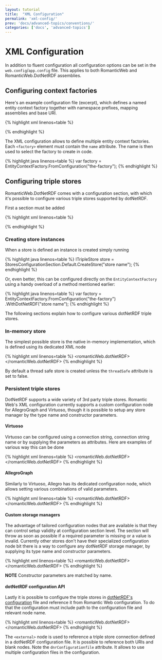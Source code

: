 ```yaml
---
layout: tutorial
title:  "XML Configuration"
permalink: 'xml-config/'
prev: 'docs/advanced-topics/conventions/'
categories: ['docs', 'advanced-topics']
---
```


# XML Configuration

In addition to fluent configuration all configuration options can be set in the `web.config`/`app.config` file. This
applies to both RomanticWeb and RomanticWeb.DotNetRDF assemblies.

## Configuring context factories

Here's an example configuration file (excerpt), which defines a named entity context factory together with namespace
prefixes, mapping assemblies and base URI.

{% highlight xml linenos=table %}
<configSections>
  <section name="romanticWeb"
           type="RomanticWeb.Configuration.ConfigurationSectionHandler, RomanticWeb"/>
</configSections>

<romanticWeb>
  <factories>
    <factory name="the-factory" metaGraphUri="http://meta.romanticweb.com">
      <mappingAssemblies>
        <add assembly="Magi.Balthazar.Contracts"/>
        <add assembly="Magi.Web"/>
      </mappingAssemblies>
      <ontologies>
        <add prefix="lemon" uri="http://www.monnet-project.eu/lemon#" />
        <add prefix="frad" uri="http://iflastandards.info/ns/fr/frad/" />
      </ontologies>
      <baseUris default="http://www.romanticweb.com/"/>
    </factory>
  </factories>
</romanticWeb>
{% endhighlight %}

The XML configuration allows to define multiple entity context factories. Each `<factory>` element must contain the
`name` attribute. The name is then used to select the factory to create in code.

{% highlight java linenos=table %}
var factory = EntityContextFactory.FromConfiguration("the-factory");
{% endhighlight %}

## Configuring triple stores

RomanticWeb.DotNetRDF comes with a configuration section, with which it's possible to configure various triple stores
supported by dotNetRDF.

First a section must be added

{% highlight xml linenos=table %}
<section name="romanticWeb.dotNetRDF"
         type="RomanticWeb.DotNetRDF.Configuration.StoresConfigurationSection,
               RomanticWeb.DotNetRDF"/>
{% endhighlight %}

### Creating store instances

When a store is defined an instance is created simply running

{% highlight java linenos=table %}
ITripleStore store = StoresConfigurationSection.Default.CreateStore("store name");
{% endhighlight %}

Or, even better, this can be configured directly on the `EntityContextFactory` using a handy overload of a method
mentioned earlier:

{% highlight java linenos=table %}
var factory = EntityContextFactory.FromConfiguration("the-factory")
                                  .WithDotNetRDF("store name");
{% endhighlight %}

The following sections explain how to configure various dotNetRDF triple stores.

### In-memory store

The simplest possible store is the native in-memory implementation, which is defined using its dedicated XML node

{% highlight xml linenos=table %}
<romanticWeb.dotNetRDF>
  <stores>
    <inMemory name="memory" threadSafe="false" />
    <inMemory name="threadsafe" />
  </stores>
</romanticWeb.dotNetRDF>
{% endhighlight %}

By default a thread safe store is created unless the `threadSafe` attribute is set to false.

### Persistent triple stores

DotNetRDF supports a wide variety of 3rd party triple stores. Romantic Web's XML configuration currently supports a
custom configuration node for AllegroGraph and Virtuoso, though it is possible to setup any store manager by the type
name and constructor parameters.

#### Virtuoso

Virtuoso can be configured using a connection string, connection string name or by supplying the parameters as
attributes. Here are examples of various way this can be done

{% highlight xml linenos=table %}
<romanticWeb.dotNetRDF>
  <stores>
    <persistent name="virtuoso-connectionString">
      <virtuosoManager connectionString="Server=server1:port1;UserId=dba;Password=dba;" />
    </persistent>
    <persistent name="virtuoso-connectionStringName">
      <virtuosoManager connectionStringName="virtuoso" />
    </persistent>
    <persistent name="virtuoso-default-server">
      <virtuosoManager db="database-name" user="some test" password="pass word" />
    </persistent>
    <persistent name="virtuoso-default-server-timeout">
      <virtuosoManager db="database-name" user="some test" password="pass word"
                       timeout="1000" />
    </persistent>
    <persistent name="virtuoso-server">
      <virtuosoManager server="virtuoso-host" port="5000" db="database-name"
                       user="some test" password="pass word" />
    </persistent>
    <persistent name="virtuoso-server-timeout">
      <virtuosoManager server="virtuoso-host" port="5000" db="database-name"
                       user="some test" password="pass word" timeout="1000" />
    </persistent>
  </stores>
</romanticWeb.dotNetRDF>
{% endhighlight %}

#### AllegroGraph

Similarly to Virtuoso, Allegro has its dedicated configuration node, which allows setting various combinations of
valid parameters.

{% highlight xml linenos=table %}
<romanticWeb.dotNetRDF>
  <stores>
    <persistent name="allegro-baseUri-storeID">
      <allegroGraphConnector baseUri="http://some/uri" storeID="store1234" />
    </persistent>
    <persistent name="allegro-baseUri-catalogID-storeID">
      <allegroGraphConnector baseUri="http://some/uri" storeID="store1234"
                             catalogID="catalog09876" />
    </persistent>
    <persistent name="allegro-baseUri-storeID-user">
      <allegroGraphConnector baseUri="http://some/uri" storeID="store1234"
                             username="user" password="password" />
    </persistent>
    <persistent name="allegro-baseUri-catalogID-storeID-user">
      <allegroGraphConnector baseUri="http://some/uri" storeID="store1234"
                             catalogID="catalog09876" username="user" password="password" />
    </persistent>
  </stores>
</romanticWeb.dotNetRDF>
{% endhighlight %}

#### Custom storage managers

The advantage of tailored configuration nodes that are available is that they can control setup validity at configuration
section level. The section will throw as soon as possible if a required parameter is missing or a value is invalid.
Currently other stores don't have their specialized configuration node bit there is a way to configure any dotNetRDF
storage manager, by supplying its type name and constructor parameters.

{% highlight xml linenos=table %}
<romanticWeb.dotNetRDF>
  <stores>
    <persistent name="allegro-manual">
      <customProvider type="VDS.RDF.Storage.AllegroGraphConnector, dotNetRDF">
        <parameters>
          <add key="baseUri" value="http://localhost:666/allegro"/>
          <add key="storeID" value="some store"/>
        </parameters>
      </customProvider>
    </persistent>
  </stores>
</romanticWeb.dotNetRDF>
{% endhighlight %}

__NOTE__ Constructor parameters are matched by name.

#### dotNetRDF configuration API

Lastly it is possible to configure the triple stores in [dotNetRDF's configuration][conf] file and reference it from
Romantic Web configuration. To do that the configuration must include path to the configuration file and relevant node
name.

{% highlight xml linenos=table %}
<romanticWeb.dotNetRDF>
  <dnrConfigurationFiles>
    <add name="default" path="config.ttl"/>
  </dnrConfigurationFiles>
  <stores>
    <external name="external-bnode" dnrConfigurationfile="default" blankNode="virtuoso_store" />
    <external name="external-uri" dnrConfigurationfile="default" uri="urn:some:store" />
  </stores>
</romanticWeb.dotNetRDF>
{% endhighlight %}

The `<external>` node is used to reference a triple store connection defined in a dotNetRDF configuration file. It is
possible to reference both URIs and blank nodes. Note the `dnrConfigurationfile` attribute. It allows to use multiple
configuration files in the configuration.

[conf]: https://bitbucket.org/dotnetrdf/dotnetrdf/wiki/UserGuide/Configuration%20API